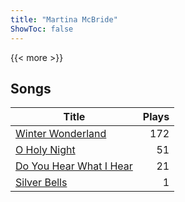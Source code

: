 ```yaml
---
title: "Martina McBride"
ShowToc: false
---
```


{{< more >}}

## Songs
Title | Plays 
----- | -----: 
[Winter Wonderland](/songs/winter-wonderland) | 172
[O Holy Night](/songs/o-holy-night) | 51
[Do You Hear What I Hear](/songs/do-you-hear-what-i-hear) | 21
[Silver Bells](/songs/silver-bells) | 1

